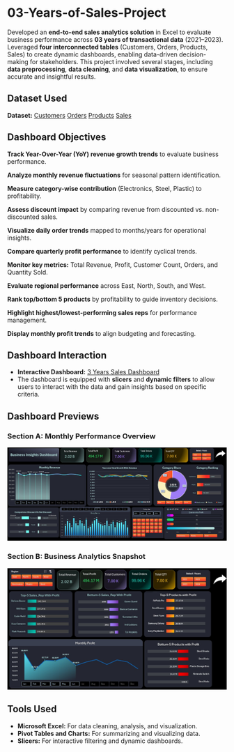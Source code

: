 # 03-Years-of-Sales-Project
Developed an **end-to-end sales analytics solution** in Excel to evaluate business performance across **03 years of transactional data** (2021–2023). Leveraged **four interconnected tables** (Customers, Orders, Products, Sales) to create dynamic dashboards, enabling data-driven decision-making for stakeholders. This project involved several stages, including **data preprocessing**, **data cleaning**, and **data visualization**, to ensure accurate and insightful results.
## Dataset Used
**Dataset:** 
[Customers](https://github.com/Muhammad-Jan/3-Years-of-Sales-roject/blob/main/Customers.csv)
[Orders](https://github.com/Muhammad-Jan/3-Years-of-Sales-Project/blob/main/Orders.csv)
[Products](https://github.com/Muhammad-Jan/3-Years-of-Sales-Project/blob/main/Products.csv)
[Sales](https://github.com/Muhammad-Jan/3-Years-of-Sales-Project/blob/main/Sales.csv)
## Dashboard Objectives

**Track Year-Over-Year (YoY) revenue growth trends** to evaluate business performance.

**Analyze monthly revenue fluctuations** for seasonal pattern identification.  

**Measure category-wise contribution** (Electronics, Steel, Plastic) to profitability.  

**Assess discount impact** by comparing revenue from discounted vs. non-discounted sales.  

**Visualize daily order trends** mapped to months/years for operational insights.  

**Compare quarterly profit performance** to identify cyclical trends.  

**Monitor key metrics:** Total Revenue, Profit, Customer Count, Orders, and Quantity Sold.  

**Evaluate regional performance** across East, North, South, and West.  

**Rank top/bottom 5 products** by profitability to guide inventory decisions.  

**Highlight highest/lowest-performing sales reps** for performance management.  

**Display monthly profit trends** to align budgeting and forecasting.  

## Dashboard Interaction
- **Interactive Dashboard:** [3 Years Sales Dashboard](https://docs.google.com/spreadsheets/d/1zXYDxpiyxV79DaHT-_E6QxyKPbfkposW/edit?usp=drive_link&ouid=114835549763971800629&rtpof=true&sd=true)
- The dashboard is equipped with **slicers** and **dynamic filters** to allow users to interact with the data and gain insights based on specific criteria.

## Dashboard Previews

### Section A: Monthly Performance Overview
[![Monthly Performance Dashboard](https://github.com/Muhammad-Jan/3-Years-of-Sales-Project/blob/main/Section_A.jpg)](https://github.com/Muhammad-Jan/3-Years-of-Sales-Project/blob/main/Section_A.jpg)

### Section B: Business Analytics Snapshot 
[![Business Analytics Dashboard](https://github.com/Muhammad-Jan/3-Years-of-Sales-Project/blob/main/Section_B.jpg)](https://github.com/Muhammad-Jan/3-Years-of-Sales-Project/blob/main/Section_B.jpg)

## Tools Used
- **Microsoft Excel:** For data cleaning, analysis, and visualization.
- **Pivot Tables and Charts:** For summarizing and visualizing data.
- **Slicers:** For interactive filtering and dynamic dashboards.





















